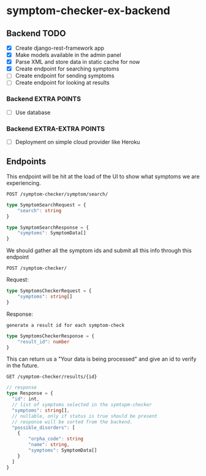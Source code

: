 # symptom-checker-ex-backend

## Backend TODO
- [x] Create django-rest-framework app
- [x] Make models available in the admin panel
- [x] Parse XML and store data in static cache for now
- [x] Create endpoint for searching symptoms
- [ ] Create endpoint for sending symptoms
- [ ] Create endpoint for looking at results

### Backend EXTRA POINTS
- [ ] Use database

### Backend EXTRA-EXTRA POINTS
- [ ] Deployment on simple cloud provider like Heroku

## Endpoints
This endpoint will be hit at the load of the UI to show what symptoms we are experiencing.

`POST /symptom-checker/symptom/search/`
```typescript
type SymptomSearchRequest = {
    "search": string
}

type SymptomSearchResponse = {
    "symptoms": SymptomData[]
}
```

We should gather all the symptom ids and submit all this info through this endpoint

`POST /symptom-checker/`

Request:
```typescript
type SymptomsCheckerRequest = {
    "symptoms": string[] 
}
```

Response:

`generate a result id for each symptom-check`

```typescript
type SymptomsCheckerResponse = {
    "result_id": number
}
```

This can return us a "Your data is being processed" and give an id to verify in the future.

`GET /symptom-checker/results/{id}`

```typescript
// response
type Response = {
  "id": int,
  // list of symptoms selected in the symtopm-checker
  "symptoms": string[],
  // nullable, only if status is true should be present
  // response will be sorted from the backend.
  "possible_disorders": [
    {
        "orpha_code": string
        "name": string,
        "symptoms": SymptomData[]
    }
  ]
}
```